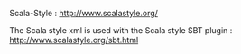 
Scala-Style : http://www.scalastyle.org/

The Scala style xml is used with the Scala style SBT plugin : http://www.scalastyle.org/sbt.html
